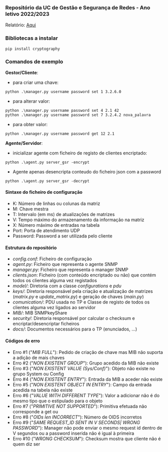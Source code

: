 ### Repositório da UC de Gestão e Segurança de Redes - Ano letivo 2022/2023

Relatório: [Aqui](https://github.com/simaocunha71/gsr/blob/main/docs/GSR_22_23_93262.pdf)
### Bibliotecas a instalar
```
pip install cryptography
```

### Comandos de exemplo

**Gestor/Cliente**:
- para criar uma chave:
```
python .\manager.py username password set 1 3.2.6.0
```
- para alterar valor:
```
python .\manager.py username password set 4 2.1 42
python .\manager.py username password set 7 3.2.4.2 nova_palavra  
```
- para obter valor:
```
python .\manager.py username password get 12 2.1
```

**Agente/Servidor**:
- inicializar agente com ficheiro de registo de clientes encriptado:
```
python .\agent.py server_gsr -encrypt
```

- Agente apenas desencripta conteudo do ficheiro json com a password
```
python .\agent.py server_gsr -decrypt
```

#### Sintaxe do ficheiro de configuração
* K: Número de linhas ou colunas da matriz
* M: Chave mestra
* T: Intervalo (em ms) de atualizações de matrizes
* V: Tempo máximo do armazenamento da informação na matriz
* X: Número máximo de entradas na tabela
* Port: Porta de atendimento UDP
* Password: Password a ser utilizada pelo cliente

#### Estrutura do repositório
* *config.conf*: Ficheiro de configuração
* *agent.py*: Ficheiro que representa o agente SNMP
* *manager.py*: Ficheiro que representa o manager SNMP
* *clients.json*: Ficheiro (com conteúdo encriptado ou não) que contém todos os clientes alguma vez registados
* *model/*: Diretoria com a classe *configurations* e *pdu*
* *keys/*: Diretoria responsável pela criação e atualização de matrizes (*matrix.py* e *update_matrix.py*) e geração de chaves (*main.py*)
* *comunication/*: PDU usada no TP e Classe de registo de todos os clientes alguma vez ligados ao servidor
* *MIB/*: MIB SNMPkeyShare
* *security/*: Diretoria responsável por calcular o checksum e encriptar/desencriptar ficheiros
* *docs/*: Documentos necessários para o TP (enunciados, ...)

#### Códigos de erro
- Erro #1 ("*MIB FULL*"): Pedido de criação de chave mas MIB não suporta a adição de mais chaves
- Erro #2 ("*NON EXISTENT GROUP*"): Grupo acedido da MIB não existe
- Erro #3 ("*NON EXISTENT VALUE (Sys/Conf)*"): Objeto não existe no grupo System ou Config
- Erro #4 ("*NON EXISTENT ENTRY*"): Entrada da MIB a aceder não existe
- Erro #5 ("*NON EXISTENT OBJECT IN ENTRY*"): Campo da entrada acedida na tabela não existe
- Erro #6 ("*VALUE WITH DIFFERENT TYPE*"): Valor a adicionar não é do mesmo tipo que o estipulado para o objeto
- Erro #7 ("*PRIMITIVE NOT SUPPORTED*"): Primitiva efetuada não corresponde a get ou
- Erro #8 ("*OIDs len INCORRECT*"): Número de OIDS incorretos
- Erro #9 ("*SAME REQUEST_ID SENT IN V SECONDS| WRONG PASSWORD*"): Manager não pode enviar o mesmo request id dentro de V segundos ou a password inserida não é igual à primeira
- Erro #10 ("*WRONG CHECKSUM*"): Checksum mostra que cliente não é quem diz ser
